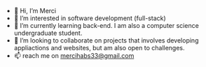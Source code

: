 - 👋 Hi, I’m Merci 
- 👀 I’m interested in software development (full-stack)
- 🌱 I’m currently learning back-end. I am also a computer science undergraduate student.
- 💞️ I’m looking to collaborate on projects that involves developing appliactions and websites, but am also open to challenges.
- 📫 reach me on mercihabs33@gmail.com

<!---
MerciH/MerciH is a ✨ special ✨ repository because its `README.md` (this file) appears on your GitHub profile.
You can click the Preview link to take a look at your changes.
--->
